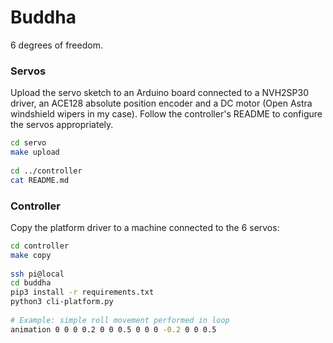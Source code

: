 # Buddha

6 degrees of freedom.

### Servos

Upload the servo sketch to an Arduino board connected to a NVH2SP30 driver, an
ACE128 absolute position encoder and a DC motor (Open Astra windshield wipers in my case).
Follow the controller's README to configure the servos appropriately.

```sh
cd servo
make upload
 
cd ../controller
cat README.md
```

### Controller

Copy the platform driver to a machine connected to the 6 servos:

```sh
cd controller
make copy
 
ssh pi@local
cd buddha
pip3 install -r requirements.txt
python3 cli-platform.py
 
# Example: simple roll movement performed in loop
animation 0 0 0 0.2 0 0 0.5 0 0 0 -0.2 0 0 0.5
```

